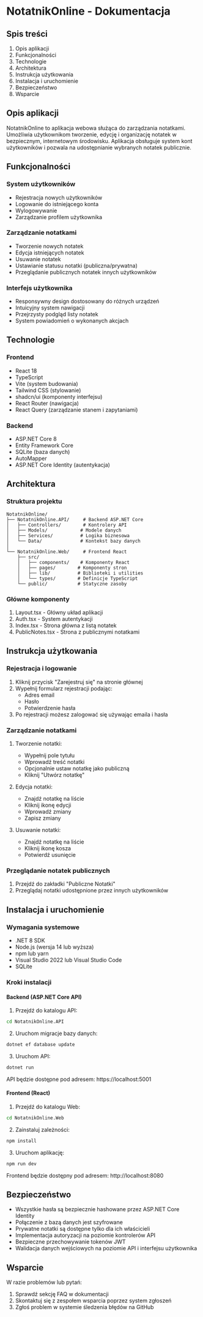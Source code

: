 
# NotatnikOnline - Dokumentacja

## Spis treści
1. Opis aplikacji
2. Funkcjonalności
3. Technologie
4. Architektura
5. Instrukcja użytkowania
6. Instalacja i uruchomienie
7. Bezpieczeństwo
8. Wsparcie

## Opis aplikacji
NotatnikOnline to aplikacja webowa służąca do zarządzania notatkami. Umożliwia użytkownikom tworzenie, edycję i organizację notatek w bezpiecznym, internetowym środowisku. Aplikacja obsługuje system kont użytkowników i pozwala na udostępnianie wybranych notatek publicznie.

## Funkcjonalności

### System użytkowników
- Rejestracja nowych użytkowników
- Logowanie do istniejącego konta
- Wylogowywanie
- Zarządzanie profilem użytkownika

### Zarządzanie notatkami
- Tworzenie nowych notatek
- Edycja istniejących notatek
- Usuwanie notatek
- Ustawianie statusu notatki (publiczna/prywatna)
- Przeglądanie publicznych notatek innych użytkowników

### Interfejs użytkownika
- Responsywny design dostosowany do różnych urządzeń
- Intuicyjny system nawigacji
- Przejrzysty podgląd listy notatek
- System powiadomień o wykonanych akcjach

## Technologie

### Frontend
- React 18
- TypeScript
- Vite (system budowania)
- Tailwind CSS (stylowanie)
- shadcn/ui (komponenty interfejsu)
- React Router (nawigacja)
- React Query (zarządzanie stanem i zapytaniami)

### Backend
- ASP.NET Core 8
- Entity Framework Core
- SQLite (baza danych)
- AutoMapper
- ASP.NET Core Identity (autentykacja)

## Architektura

### Struktura projektu
```
NotatnikOnline/
├── NotatnikOnline.API/     # Backend ASP.NET Core
│   ├── Controllers/        # Kontrolery API
│   ├── Models/            # Modele danych
│   ├── Services/          # Logika biznesowa
│   └── Data/              # Kontekst bazy danych
│
└── NotatnikOnline.Web/     # Frontend React
    ├── src/
    │   ├── components/    # Komponenty React
    │   ├── pages/        # Komponenty stron
    │   ├── lib/          # Biblioteki i utilities
    │   └── types/        # Definicje TypeScript
    └── public/           # Statyczne zasoby
```

### Główne komponenty
1. Layout.tsx - Główny układ aplikacji
2. Auth.tsx - System autentykacji
3. Index.tsx - Strona główna z listą notatek
4. PublicNotes.tsx - Strona z publicznymi notatkami

## Instrukcja użytkowania

### Rejestracja i logowanie
1. Kliknij przycisk "Zarejestruj się" na stronie głównej
2. Wypełnij formularz rejestracji podając:
   - Adres email
   - Hasło
   - Potwierdzenie hasła
3. Po rejestracji możesz zalogować się używając emaila i hasła

### Zarządzanie notatkami
1. Tworzenie notatki:
   - Wypełnij pole tytułu
   - Wprowadź treść notatki
   - Opcjonalnie ustaw notatkę jako publiczną
   - Kliknij "Utwórz notatkę"

2. Edycja notatki:
   - Znajdź notatkę na liście
   - Kliknij ikonę edycji
   - Wprowadź zmiany
   - Zapisz zmiany

3. Usuwanie notatki:
   - Znajdź notatkę na liście
   - Kliknij ikonę kosza
   - Potwierdź usunięcie

### Przeglądanie notatek publicznych
1. Przejdź do zakładki "Publiczne Notatki"
2. Przeglądaj notatki udostępnione przez innych użytkowników

## Instalacja i uruchomienie

### Wymagania systemowe
- .NET 8 SDK
- Node.js (wersja 14 lub wyższa)
- npm lub yarn
- Visual Studio 2022 lub Visual Studio Code
- SQLite

### Kroki instalacji

#### Backend (ASP.NET Core API)
1. Przejdź do katalogu API:
```sh
cd NotatnikOnline.API
```

2. Uruchom migracje bazy danych:
```sh
dotnet ef database update
```

3. Uruchom API:
```sh
dotnet run
```

API będzie dostępne pod adresem: https://localhost:5001

#### Frontend (React)
1. Przejdź do katalogu Web:
```sh
cd NotatnikOnline.Web
```

2. Zainstaluj zależności:
```sh
npm install
```

3. Uruchom aplikację:
```sh
npm run dev
```

Frontend będzie dostępny pod adresem: http://localhost:8080

## Bezpieczeństwo
- Wszystkie hasła są bezpiecznie hashowane przez ASP.NET Core Identity
- Połączenie z bazą danych jest szyfrowane
- Prywatne notatki są dostępne tylko dla ich właścicieli
- Implementacja autoryzacji na poziomie kontrolerów API
- Bezpieczne przechowywanie tokenów JWT
- Walidacja danych wejściowych na poziomie API i interfejsu użytkownika

## Wsparcie
W razie problemów lub pytań:
1. Sprawdź sekcję FAQ w dokumentacji
2. Skontaktuj się z zespołem wsparcia poprzez system zgłoszeń
3. Zgłoś problem w systemie śledzenia błędów na GitHub
